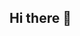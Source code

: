 ## Hi there 👋

<!--
My Name is Asante Boler 
amboler@my.waketech.edu
This is going to be my school account, i have a personal GitHub as well
This repository will be used to hold my assignments for this class 
-->
